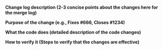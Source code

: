 **Change log description (2-3 concise points about the changes here for the merge log)**

**Purpose of the change (e.g., Fixes #666, Closes #1234)**

**What the code does (detailed description of the code changes)**

**How to verify it (Steps to verify that the changes are effective)**
